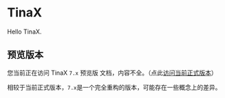 # TinaX <!-- {docsify-ignore-all} -->

Hello TinaX.

## 预览版本

您当前正在访问 TinaX `7.x` 预览版 文档，内容不全。（点此[访问当前正式版本](/v6.6/index.html#/cmn-hans/?id=tinax ':ignore :target=_self')）

相较于当前正式版本，`7.x`是一个完全重构的版本，可能存在一些概念上的差异。